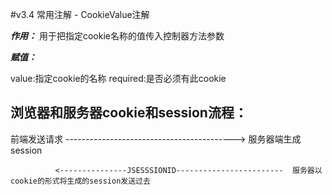 #v3.4 常用注解 - CookieValue注解

***作用：***
用于把指定cookie名称的值传入控制器方法参数

***赋值：***

value:指定cookie的名称
required:是否必须有此cookie





## 浏览器和服务器cookie和session流程：


前端发送请求  ------------------------------------------>   服务器端生成session 

              <---------------JSESSSIONID------------------------  服务器以cookie的形式将生成的session发送过去